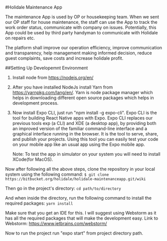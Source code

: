 #Holidale Maintenance App

The maintenance App is used by OP or housekeeping team. When we sent our OP staff for house maintenance, the staff can use the App to track the work order status, communicate with company on issues. Potentially, this App could be used by third party handyman to communicate with Holidale on repairs etc.

The platform shall improve our operation efficiency, improve communication and transparency, help management making informed decision, reduce guest complaints, save costs and increase holidale profit.

##Setting Up Developemnt Environment

 1. Install node from https://nodejs.org/en/
 
 2. After you have installed NodeJs install Yarn from https://yarnpkg.com/lang/en/.
    Yarn is node package manager which helps in downloading different open source packages which helps in development process.
 
 3. Now install Expo CLI, just run "npm install -g expo-cli".
    Expo CLI is the tool for building React Native apps with Expo.
    Expo CLI replaces our previous tools exp (a CLI) and XDE (a desktop app), by providing both an improved version of the familiar command-line interface and a graphical interface running in the browser.
    It is the tool to serve, share, and publish your projects. Using this tool you can easily test your code on your mobile app like an usual app using the Expo mobile app.
	
    Note: To test the app in simulator on your system you will need to install XCode(for MacOS).
 
Now after following all the above steps, clone the repository in your local system using the following command:
 `$ git clone https://bitbucket.org/holidale/holidale-maintenanceapp.git/wiki`
 
 Then go in the project's directory:
 `cd path/to/directory`
 
 And when inside the directory, run the following command to install the required packages:
 `yarn install`
 
Make sure that you get an IDE for this. I will suggest using Webstorm as it has all the required packages that will make the development easy.
  Link to Webstorm: https://www.jetbrains.com/webstorm/
  
 Now to run the project run "expo start" from project directory path.